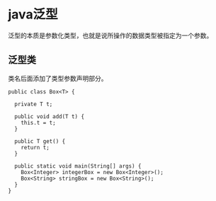 # java泛型
泛型的本质是参数化类型，也就是说所操作的数据类型被指定为一个参数。

## 泛型类
类名后面添加了类型参数声明部分。

```
public class Box<T> {
   
  private T t;
 
  public void add(T t) {
    this.t = t;
  }
 
  public T get() {
    return t;
  }
 
  public static void main(String[] args) {
    Box<Integer> integerBox = new Box<Integer>();
    Box<String> stringBox = new Box<String>();
  }
}
```